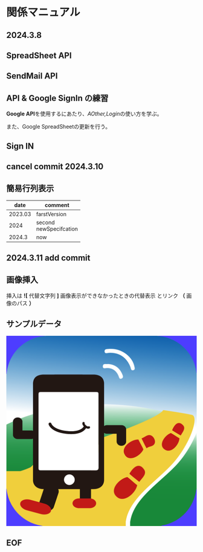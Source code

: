 # 関係マニュアル
## 2024.3.8
## SpreadSheet API
## SendMail API
## API & Google SignIn の練習
**Google API**を使用するにあたり、*AOther,Login*の使い方を学ぶ。

また、Google SpreadSheetの更新を行う。
## Sign IN
## cancel commit 2024.3.10
## 簡易行列表示
|date|comment
|--|--
|2023.03|farstVersion
|2024|second<br> newSpecifcation
|2024.3|now


## 2024.3.11 add commit
## 画像挿入
挿入は **![** 代替文字列 **]** 画像表示ができなかったときの代替表示  とリンク   **（** 画像のパス **）**
## サンプルデータ
![スマホ](img/walker1024pxTest.bmp)
## EOF

